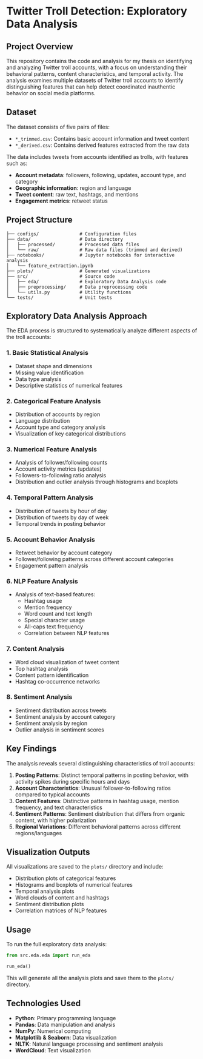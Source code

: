# Twitter Troll Detection: Exploratory Data Analysis

## Project Overview

This repository contains the code and analysis for my thesis on identifying and analyzing Twitter troll accounts, with a focus on understanding their behavioral patterns, content characteristics, and temporal activity. The analysis examines multiple datasets of Twitter troll accounts to identify distinguishing features that can help detect coordinated inauthentic behavior on social media platforms.

## Dataset

The dataset consists of five pairs of files:
- `*_trimmed.csv`: Contains basic account information and tweet content
- `*_derived.csv`: Contains derived features extracted from the raw data

The data includes tweets from accounts identified as trolls, with features such as:
- **Account metadata**: followers, following, updates, account type, and category
- **Geographic information**: region and language
- **Tweet content**: raw text, hashtags, and mentions
- **Engagement metrics**: retweet status

## Project Structure

```
├── configs/               # Configuration files
├── data/                  # Data directory
│   ├── processed/         # Processed data files
│   └── raw/               # Raw data files (trimmed and derived)
├── notebooks/             # Jupyter notebooks for interactive analysis
│   └── feature_extraction.ipynb
├── plots/                 # Generated visualizations
├── src/                   # Source code
│   ├── eda/               # Exploratory Data Analysis code
│   ├── preprocessing/     # Data preprocessing code
│   └── utils.py           # Utility functions
└── tests/                 # Unit tests
```

## Exploratory Data Analysis Approach

The EDA process is structured to systematically analyze different aspects of the troll accounts:

### 1. Basic Statistical Analysis
- Dataset shape and dimensions
- Missing value identification
- Data type analysis
- Descriptive statistics of numerical features

### 2. Categorical Feature Analysis
- Distribution of accounts by region
- Language distribution
- Account type and category analysis
- Visualization of key categorical distributions

### 3. Numerical Feature Analysis
- Analysis of follower/following counts
- Account activity metrics (updates)
- Followers-to-following ratio analysis
- Distribution and outlier analysis through histograms and boxplots

### 4. Temporal Pattern Analysis
- Distribution of tweets by hour of day
- Distribution of tweets by day of week
- Temporal trends in posting behavior

### 5. Account Behavior Analysis
- Retweet behavior by account category
- Follower/following patterns across different account categories
- Engagement pattern analysis

### 6. NLP Feature Analysis
- Analysis of text-based features:
  - Hashtag usage
  - Mention frequency
  - Word count and text length
  - Special character usage
  - All-caps text frequency
  - Correlation between NLP features

### 7. Content Analysis
- Word cloud visualization of tweet content
- Top hashtag analysis
- Content pattern identification
- Hashtag co-occurrence networks

### 8. Sentiment Analysis
- Sentiment distribution across tweets
- Sentiment analysis by account category
- Sentiment analysis by region
- Outlier analysis in sentiment scores

## Key Findings

The analysis reveals several distinguishing characteristics of troll accounts:

1. **Posting Patterns**: Distinct temporal patterns in posting behavior, with activity spikes during specific hours and days
2. **Account Characteristics**: Unusual follower-to-following ratios compared to typical accounts
3. **Content Features**: Distinctive patterns in hashtag usage, mention frequency, and text characteristics
4. **Sentiment Patterns**: Sentiment distribution that differs from organic content, with higher polarization
5. **Regional Variations**: Different behavioral patterns across different regions/languages

## Visualization Outputs

All visualizations are saved to the `plots/` directory and include:
- Distribution plots of categorical features
- Histograms and boxplots of numerical features
- Temporal analysis plots
- Word clouds of content and hashtags
- Sentiment distribution plots
- Correlation matrices of NLP features

## Usage

To run the full exploratory data analysis:

```python
from src.eda.eda import run_eda

run_eda()
```

This will generate all the analysis plots and save them to the `plots/` directory.

## Technologies Used

- **Python**: Primary programming language
- **Pandas**: Data manipulation and analysis
- **NumPy**: Numerical computing
- **Matplotlib & Seaborn**: Data visualization
- **NLTK**: Natural language processing and sentiment analysis
- **WordCloud**: Text visualization